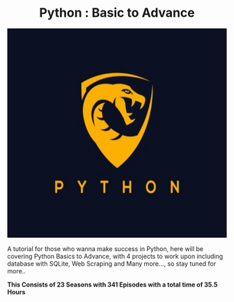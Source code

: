 <h1 align="center"><b>Python : Basic to Advance</b></h1>
<p align="center">
  <img height="480" width="700" src="background.jpg">
 </p>
A tutorial for those who wanna make success in Python, here will be covering Python Basics to Advance, with 4 projects to work upon including database with SQLite, Web Scraping and Many more..., so stay tuned for more..

<b>This Consists of 23 Seasons with 341 Episodes with a total time of 35.5 Hours</b>
